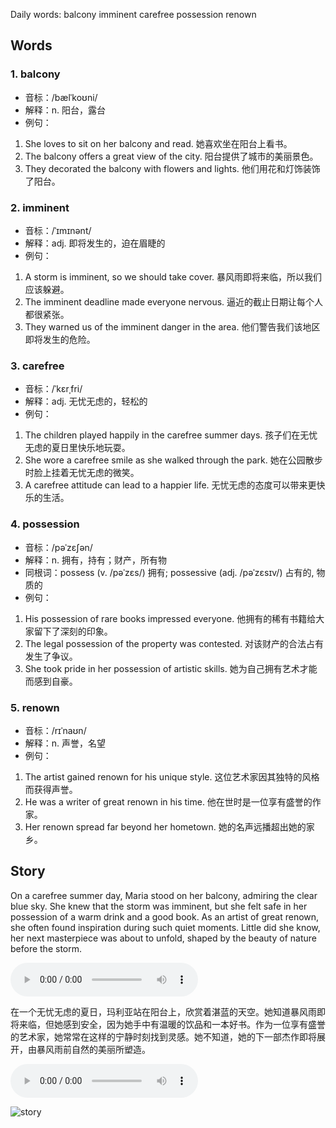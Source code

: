 Daily words: balcony imminent carefree possession renown

## Words
### 1. balcony
- 音标：/bælˈkoʊni/ <span style="cursor: pointer;" onclick="document.getElementById('audio-player-1').play()"><i class="fas fa-volume-up"></i></span>
<audio id="audio-player-1" src="https://files.dwong.top/words/balcony.mp3" style="display:none;"></audio>
- 解释：n. 阳台，露台
- 例句：
1. She loves to sit on her balcony and read.
她喜欢坐在阳台上看书。
2. The balcony offers a great view of the city.
阳台提供了城市的美丽景色。
3. They decorated the balcony with flowers and lights.
他们用花和灯饰装饰了阳台。

### 2. imminent
- 音标：/ˈɪmɪnənt/ <span style="cursor: pointer;" onclick="document.getElementById('audio-player-2').play()"><i class="fas fa-volume-up"></i></span>
<audio id="audio-player-2" src="https://files.dwong.top/words/imminent.mp3" style="display:none;"></audio>
- 解释：adj. 即将发生的，迫在眉睫的
- 例句：
1. A storm is imminent, so we should take cover.
暴风雨即将来临，所以我们应该躲避。
2. The imminent deadline made everyone nervous.
逼近的截止日期让每个人都很紧张。
3. They warned us of the imminent danger in the area.
他们警告我们该地区即将发生的危险。

### 3. carefree
- 音标：/ˈkɛrˌfri/ <span style="cursor: pointer;" onclick="document.getElementById('audio-player-3').play()"><i class="fas fa-volume-up"></i></span>
<audio id="audio-player-3" src="https://files.dwong.top/words/carefree.mp3" style="display:none;"></audio>
- 解释：adj. 无忧无虑的，轻松的
- 例句：
1. The children played happily in the carefree summer days.
孩子们在无忧无虑的夏日里快乐地玩耍。
2. She wore a carefree smile as she walked through the park.
她在公园散步时脸上挂着无忧无虑的微笑。
3. A carefree attitude can lead to a happier life.
无忧无虑的态度可以带来更快乐的生活。

### 4. possession
- 音标：/pəˈzɛʃən/ <span style="cursor: pointer;" onclick="document.getElementById('audio-player-4').play()"><i class="fas fa-volume-up"></i></span>
<audio id="audio-player-4" src="https://files.dwong.top/words/possession.mp3" style="display:none;"></audio>
- 解释：n. 拥有，持有；财产，所有物
- 同根词：possess (v. /pəˈzɛs/) 拥有; possessive (adj. /pəˈzɛsɪv/) 占有的, 物质的
- 例句：
1. His possession of rare books impressed everyone.
他拥有的稀有书籍给大家留下了深刻的印象。
2. The legal possession of the property was contested.
对该财产的合法占有发生了争议。
3. She took pride in her possession of artistic skills.
她为自己拥有艺术才能而感到自豪。

### 5. renown
- 音标：/rɪˈnaʊn/ <span style="cursor: pointer;" onclick="document.getElementById('audio-player-5').play()"><i class="fas fa-volume-up"></i></span>
<audio id="audio-player-5" src="https://files.dwong.top/words/renown.mp3" style="display:none;"></audio>
- 解释：n. 声誉，名望
- 例句：
1. The artist gained renown for his unique style.
这位艺术家因其独特的风格而获得声誉。
2. He was a writer of great renown in his time.
他在世时是一位享有盛誉的作家。
3. Her renown spread far beyond her hometown.
她的名声远播超出她的家乡。

## Story
On a carefree summer day, Maria stood on her balcony, admiring the clear blue sky. She knew that the storm was imminent, but she felt safe in her possession of a warm drink and a good book. As an artist of great renown, she often found inspiration during such quiet moments. Little did she know, her next masterpiece was about to unfold, shaped by the beauty of nature before the storm.

<audio controls>
  <source src="https://files.dwong.top/story/2024-08-25-english.mp3" type="audio/mpeg">
  你的浏览器不支持音频元素。
</audio>
  

在一个无忧无虑的夏日，玛利亚站在阳台上，欣赏着湛蓝的天空。她知道暴风雨即将来临，但她感到安全，因为她手中有温暖的饮品和一本好书。作为一位享有盛誉的艺术家，她常常在这样的宁静时刻找到灵感。她不知道，她的下一部杰作即将展开，由暴风雨前自然的美丽所塑造。

<audio controls>
  <source src="https://files.dwong.top/story/2024-08-25-chinese.mp3" type="audio/mpeg">
  你的浏览器不支持音频元素。
</audio>
  

![story](https://files.dwong.top/images/2024-08-25.png)

